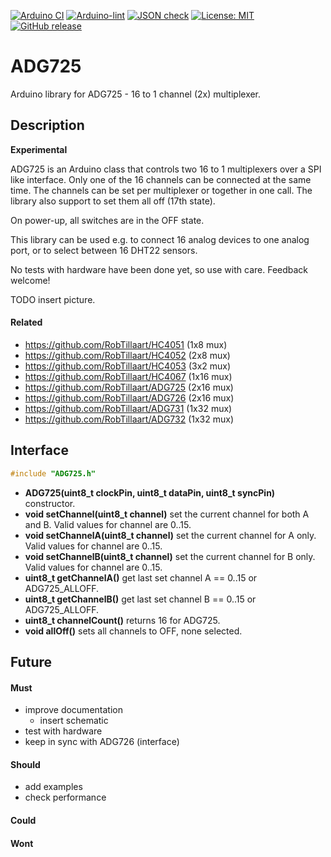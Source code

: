 
[![Arduino CI](https://github.com/RobTillaart/ADG725/workflows/Arduino%20CI/badge.svg)](https://github.com/marketplace/actions/arduino_ci)
[![Arduino-lint](https://github.com/RobTillaart/ADG725/actions/workflows/arduino-lint.yml/badge.svg)](https://github.com/RobTillaart/ADG725/actions/workflows/arduino-lint.yml)
[![JSON check](https://github.com/RobTillaart/ADG725/actions/workflows/jsoncheck.yml/badge.svg)](https://github.com/RobTillaart/ADG725/actions/workflows/jsoncheck.yml)
[![License: MIT](https://img.shields.io/badge/license-MIT-green.svg)](https://github.com/RobTillaart/ADG725/blob/master/LICENSE)
[![GitHub release](https://img.shields.io/github/release/RobTillaart/ADG725.svg?maxAge=3600)](https://github.com/RobTillaart/ADG725/releases)


# ADG725

Arduino library for ADG725 - 16 to 1 channel (2x) multiplexer.


## Description

**Experimental**

ADG725 is an Arduino class that controls two 16 to 1 multiplexers
over a SPI like interface.
Only one of the 16 channels can be connected at the same time.
The channels can be set per multiplexer or together in one call.
The library also support to set them all off (17th state).

On power-up, all switches are in the OFF state.

This library can be used e.g. to connect 16 analog devices to
one analog port, or to select between 16 DHT22 sensors.

No tests with hardware have been done yet, so use with care.
Feedback welcome!


TODO insert picture.


#### Related

- https://github.com/RobTillaart/HC4051 (1x8 mux)
- https://github.com/RobTillaart/HC4052 (2x8 mux)
- https://github.com/RobTillaart/HC4053 (3x2 mux)
- https://github.com/RobTillaart/HC4067 (1x16 mux)
- https://github.com/RobTillaart/ADG725 (2x16 mux)
- https://github.com/RobTillaart/ADG726 (2x16 mux)
- https://github.com/RobTillaart/ADG731 (1x32 mux)
- https://github.com/RobTillaart/ADG732 (1x32 mux)


## Interface

```cpp
#include "ADG725.h"
```

- **ADG725(uint8_t clockPin, uint8_t dataPin, uint8_t syncPin)** constructor.
- **void setChannel(uint8_t channel)** set the current channel for both A and B.
Valid values for channel are 0..15.
- **void setChannelA(uint8_t channel)** set the current channel for A only.
Valid values for channel are 0..15.
- **void setChannelB(uint8_t channel)** set the current channel for B only.
Valid values for channel are 0..15.
- **uint8_t getChannelA()** get last set channel A == 0..15 or ADG725_ALLOFF.
- **uint8_t getChannelB()** get last set channel B == 0..15 or ADG725_ALLOFF.
- **uint8_t channelCount()** returns 16 for ADG725.
- **void allOff()** sets all channels to OFF, none selected.

## Future

#### Must

- improve documentation
  - insert schematic
- test with hardware
- keep in sync with ADG726 (interface)

#### Should

- add examples
- check performance

#### Could


#### Wont


